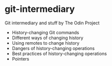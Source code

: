 # git-intermediary
Git intermediary and  stuff by The Odin Project
- History-changing Git commands
- Different ways of changing history
- Using remotes to change history
- Dangers of history-changing operations
- Best practices of history-changing operations
- Pointers